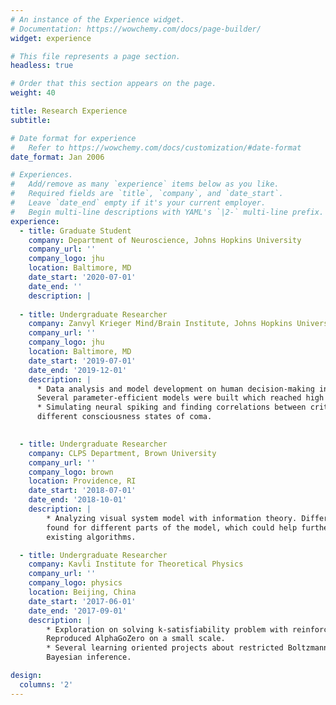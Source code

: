 ```yaml
---
# An instance of the Experience widget.
# Documentation: https://wowchemy.com/docs/page-builder/
widget: experience

# This file represents a page section.
headless: true

# Order that this section appears on the page.
weight: 40

title: Research Experience
subtitle:

# Date format for experience
#   Refer to https://wowchemy.com/docs/customization/#date-format
date_format: Jan 2006

# Experiences.
#   Add/remove as many `experience` items below as you like.
#   Required fields are `title`, `company`, and `date_start`.
#   Leave `date_end` empty if it's your current employer.
#   Begin multi-line descriptions with YAML's `|2-` multi-line prefix.
experience:
  - title: Graduate Student
    company: Department of Neuroscience, Johns Hopkins University
    company_url: ''
    company_logo: jhu
    location: Baltimore, MD
    date_start: '2020-07-01'
    date_end: ''
    description: |
    
  - title: Undergraduate Researcher
    company: Zanvyl Krieger Mind/Brain Institute, Johns Hopkins University
    company_url: ''
    company_logo: jhu
    location: Baltimore, MD
    date_start: '2019-07-01'
    date_end: '2019-12-01'
    description: |
      * Data analysis and model development on human decision-making in complex tasks.
      Several parameter-efficient models were built which reached high performance on predicting participants’ choices.
      * Simulating neural spiking and finding correlations between criticality in brain and
      different consciousness states of coma.
    

  - title: Undergraduate Researcher
    company: CLPS Department, Brown University
    company_url: ''
    company_logo: brown
    location: Providence, RI
    date_start: '2018-07-01'
    date_end: '2018-10-01'
    description: |
        * Analyzing visual system model with information theory. Different learning pace were
        found for different parts of the model, which could help further understand and improve
        existing algorithms.

  - title: Undergraduate Researcher
    company: Kavli Institute for Theoretical Physics
    company_url: ''
    company_logo: physics
    location: Beijing, China
    date_start: '2017-06-01'
    date_end: '2017-09-01'
    description: |
        * Exploration on solving k-satisfiability problem with reinforcement learning.
        Reproduced AlphaGoZero on a small scale.
        * Several learning oriented projects about restricted Boltzmann machines and
        Bayesian inference.

design:
  columns: '2'
---
```

